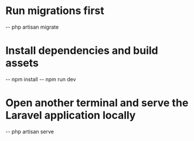 # Run migrations first
-- php artisan migrate

# Install dependencies and build assets
-- npm install
-- npm run dev

# Open another terminal and serve the Laravel application locally
-- php artisan serve